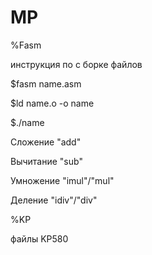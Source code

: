 # MP

%Fasm 

инструкция по с борке файлов 

$fasm name.asm

$ld name.o -o name

$./name


Сложение "add"

Вычитание "sub"

Умножение "imul"/"mul" 

Деление  "idiv"/"div"


%KP

файлы KP580

